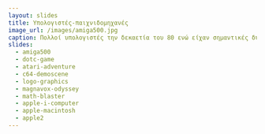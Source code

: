 ```yaml
---
layout: slides
title: Υπολογιστές-παιχνιδομηχανές
image_url: /images/amiga500.jpg
caption: Πολλοί υπολογιστές την δεκαετία του 80 ενώ είχαν σημαντικές δυνατότητες για την εποχή τους και θα μπορούσαν να χρησιμοποιηθούν ως Business Computers, ωστόσο στο μυαλό του χρήστη είχαν καταχωρηθεί ως παιχνιδομηχανές. Αυτοί οι υπολογιστές διέθεταν γραφικά με 4,096 χρώματα, 8-bit στερεοφωνικό ήχο και μπορούσαν να εκτελέσουν πολλές εφαρμογές ταυτόχρονα. Το κόστος τους ήταν πιο χαμηλό σε σχέση με τους υπολογιστές της δεκαετίας του 70, με αποτέλεσμα να μπορούν οι καταναλωτές να το αγοράσουν και να το χρησιμοποιήσουν στο σπίτι τους.
slides:
  - amiga500
  - dotc-game
  - atari-adventure
  - c64-demoscene
  - logo-graphics
  - magnavox-odyssey
  - math-blaster
  - apple-i-computer
  - apple-macintosh
  - apple2
---
```

